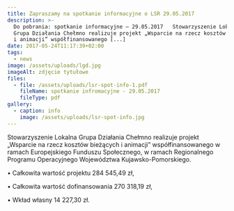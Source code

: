 ```yaml
---
title: Zapraszamy na spotkanie informacyjne o LSR 29.05.2017
description: >-
  Do pobrania: spotkanie informacyjne – 29.05.2017   Stowarzyszenie Lokalna
  Grupa Działania Chełmno realizuje projekt „Wsparcie na rzecz kosztów bieżących
  i animacji” współfinansowanego [...]
date: 2017-05-24T11:17:39+02:00
tags:
  - news
image: /assets/uploads/lgd.jpg
imageAlt: zdjęcie tytułowe
files:
  - file: /assets/uploads/lsr-spot-info-1.pdf
    fileName: spotkanie infromacyjne - 29.05.2017
    fileType: pdf
gallery:
  - caption: info
    image: /assets/uploads/lsr-spot-info.jpg
---
```

Stowarzyszenie Lokalna Grupa Działania Chełmno realizuje projekt „Wsparcie na rzecz kosztów bieżących i animacji” współfinansowanego w ramach Europejskiego Funduszu Społecznego, w ramach Regionalnego Programu Operacyjnego Województwa Kujawsko-Pomorskiego.



• Całkowita wartość projektu 284 545,49 zł,



• Całkowita wartość dofinansowania 270 318,19 zł,



• Wkład własny 14 227,30 zł.

<br>
